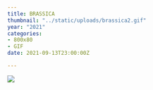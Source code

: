 ```yaml
---
title: BRASSICA
thumbnail: "../static/uploads/brassica2.gif"
year: "2021"
categories:
- 800x80
- GIF
date: 2021-09-13T23:00:00Z

---
```

![](/uploads/brassica2.gif)